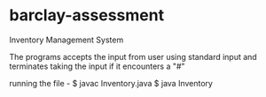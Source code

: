 # barclay-assessment
Inventory Management System

The programs accepts the input from user using standard input and terminates taking the input if it encounters a "#"

running the file - 
$ javac Inventory.java
$ java Inventory
